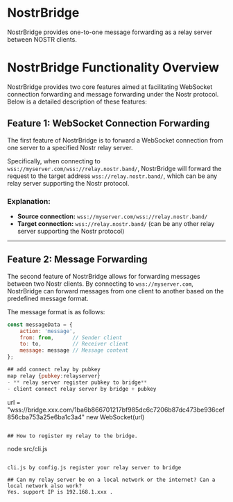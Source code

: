 # NostrBridge
NostrBridge provides one-to-one message forwarding as a relay server between NOSTR clients.

# NostrBridge Functionality Overview

NostrBridge provides two core features aimed at facilitating WebSocket connection forwarding and message forwarding under the Nostr protocol. Below is a detailed description of these features:

## Feature 1: WebSocket Connection Forwarding

The first feature of NostrBridge is to forward a WebSocket connection from one server to a specified Nostr relay server.

Specifically, when connecting to `wss://myserver.com/wss://relay.nostr.band/`, NostrBridge will forward the request to the target address `wss://relay.nostr.band/`, which can be any relay server supporting the Nostr protocol.

### Explanation:
- **Source connection:** `wss://myserver.com/wss://relay.nostr.band/`
- **Target connection:** `wss://relay.nostr.band/` (can be any other relay server supporting the Nostr protocol)

---

## Feature 2: Message Forwarding

The second feature of NostrBridge allows for forwarding messages between two Nostr clients. By connecting to `wss://myserver.com`, NostrBridge can forward messages from one client to another based on the predefined message format.

The message format is as follows:

```javascript
const messageData = {
    action: 'message',
    from: from,      // Sender client
    to: to,          // Receiver client
    message: message // Message content
};

## add connect relay by pubkey
map relay {pubkey:relayserver}
- ** relay server register pubkey to bridge**
- client connect relay server by bridge + pubkey
```
url = "wss://bridge.xxx.com/1ba6b866701217bf985dc6c7206b87dc473be936cef856cba753a25e6ba1c3a4"
new WebSocket(url)
```

## How to register my relay to the bridge.

```
node src/cli.js
```

cli.js by config.js register your relay server to bridge

## Can my relay server be on a local network or the internet? Can a local network also work?
Yes. support IP is 192.168.1.xxx .


